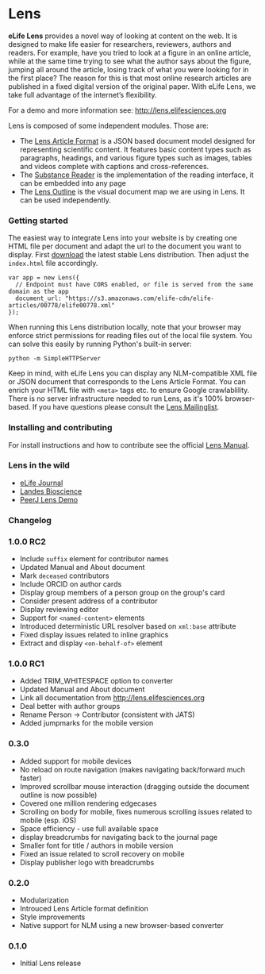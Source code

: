 # Lens

**eLife Lens** provides a novel way of looking at content on the web. It is designed to make life easier for researchers, reviewers, authors and readers. For example, have you tried to look at a figure in an online article, while at the same time trying to see what the author says about the figure, jumping all around the article, losing track of what you were looking for in the first place? The reason for this is that most online research articles are published in a fixed digital version of the original paper. With eLife Lens, we take full advantage of the internet’s flexibility.

For a demo and more information see: http://lens.elifesciences.org

Lens is composed of some independent modules. Those are:

- The [Lens Article Format](http://github.com/elifesciences/lens-article) is a JSON based document model designed for representing scientific content. It features basic content types such as paragraphs, headings, and various figure types such as images, tables and videos complete with captions and cross-references.
- The [Substance Reader](http://github.com/substance/reader) is the implementation of the reading interface, it can be embedded into any page
- The [Lens Outline](http://github.com/elifesciences/lens-outline) is the visual document map we are using in Lens. It can be used independently.

### Getting started

The easiest way to integrate Lens into your website is by creating one HTML file per document and adapt the url to the document you want to display. First [download](https://github.com/elifesciences/lens-elife/archive/1.0.0-rc1.zip) the latest stable Lens distribution. Then adjust the `index.html` file accordingly.

    var app = new Lens({
      // Endpoint must have CORS enabled, or file is served from the same domain as the app
      document_url: "https://s3.amazonaws.com/elife-cdn/elife-articles/00778/elife00778.xml"
    });

When running this Lens distribution locally, note that your browser may enforce strict permissions for reading files out of the local file system. You can solve this easily by running Python's built-in server:

    python -m SimpleHTTPServer

Keep in mind, with eLife Lens you can display any NLM-compatible XML file or JSON document that corresponds to the Lens Article Format. You can enrich your HTML file with `<meta>` tags etc. to ensure Google crawlablility. There is no server infrastructure needed to run Lens, as it's 100% browser-based. If you have questions please consult the [Lens Mailinglist](https://groups.google.com/forum/#!forum/elife-lens).


### Installing and contributing

For install instructions and how to contribute see the official [Lens Manual](http://substance.io/#substance/lens_manual). 


### Lens in the wild

- [eLife Journal](http://lens.elifesciences.org/01120/index.html)
- [Landes Bioscience](https://www.landesbioscience.com/article/25414/full_text/#load/info/all)
- [PeerJ Lens Demo](http://peerj.github.io/lens-demo/)


### Changelog


### 1.0.0 RC2

- Include `suffix` element for contributor names
- Updated Manual and About document
- Mark `deceased` contributors
- Include ORCID on author cards
- Display group members of a person group on the group's card
- Consider present address of a contributor
- Display reviewing editor
- Support for `<named-content>` elements
- Introduced deterministic URL resolver based on `xml:base` attribute
- Fixed display issues related to inline graphics
- Extract and display `<on-behalf-of>` element


### 1.0.0 RC1

- Added TRIM_WHITESPACE option to converter
- Updated Manual and About document
- Link all documentation from http://lens.elifesciences.org
- Deal better with author groups
- Rename Person -> Contributor (consistent with JATS)
- Added jumpmarks for the mobile version


### 0.3.0

- Added support for mobile devices
- No reload on route navigation (makes navigating back/forward much faster)
- Improved scrollbar mouse interaction (dragging outside the document outline is now possible)
- Covered one million rendering edgecases
- Scrolling on body for mobile, fixes numerous scrolling issues related to mobile (esp. iOS)
- Space efficiency - use full available space
- display breadcrumbs for navigating back to the journal page
- Smaller font for title / authors in mobile version
- Fixed an issue related to scroll recovery on mobile
- Display publisher logo with breadcrumbs

### 0.2.0

- Modularization
- Introuced Lens Article format definition
- Style improvements
- Native support for NLM using a new browser-based converter

### 0.1.0

- Initial Lens release
